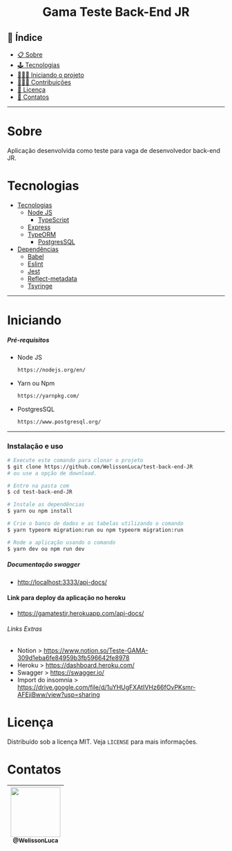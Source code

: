 <h1 align="center">Gama Teste Back-End JR</h1>

## 📕 Índice

- [📋 Sobre](#Sobre)
- [🕹 Tecnologias](#Tecnologias)
- [🧑🏽‍💻 Iniciando o projeto](#Iniciando)
- [👨🏽‍🔧 Contribuições](#Contribuições)
- [📝 Licença](#Licença)
- [🦸 Contatos](#Contatos)

<hr>

<!-- About -->

# Sobre

<p align="left">Aplicação desenvolvida como teste para vaga de desenvolvedor back-end JR. </p>

<!-- TECHNOLOGIES -->

# Tecnologias

- [Tecnologias]()
  - [Node JS](https://nodejs.org/en/)
    - [TypeScript](https://www.typescriptlang.org/)
  - [Express](https://expressjs.com/pt-br/)
  - [TypeORM](https://typeorm.io/#/)
    - [PostgresSQL](https://www.postgresql.org/)
- [Dependências]()
  - [Babel](https://babeljs.io/)
  - [Eslint](https://eslint.org/)
  - [Jest](https://jestjs.io/pt-BR/)
  - [Reflect-metadata](https://www.npmjs.com/package/reflect-metadata)
  - [Tsyringe](https://www.npmjs.com/package/tsyringe)

<hr>

<!-- TECHNOLOGIES -->

# Iniciando

##### Pré-requisitos

- Node JS

  ```sh
  https://nodejs.org/en/
  ```

- Yarn ou Npm

  ```sh
  https://yarnpkg.com/
  ```

- PostgresSQL

  ```sh
  https://www.postgresql.org/
  ```

<hr>

### Instalação e uso

```bash
# Execute este comando para clonar o projeto
$ git clone https://github.com/WelissonLuca/test-back-end-JR
# ou use a opção de download.

# Entre na pasta com
$ cd test-back-end-JR

# Instale as dependências
$ yarn ou npm install

# Crie o banco de dados e as tabelas utilizando o comando
$ yarn typeorm migration:run ou npm typeorm migration:run

# Rode a aplicação usando o comando
$ yarn dev ou npm run dev
```

##### Documentação swagger

- <http://localhost:3333/api-docs/>

#### Link para deploy da aplicação no heroku

- <https://gamatestjr.herokuapp.com/api-docs/>

###### Links Extras
- Notion > https://www.notion.so/Teste-GAMA-309d1eba6fe84959b3fb596642fe8978
- Heroku > https://dashboard.heroku.com/
- Swagger > https://swagger.io/
- Import do insomnia > https://drive.google.com/file/d/1uYHUgFXAtIVHz66fOvPKsmr-AFEjiBww/view?usp=sharing
<!-- LICENSE -->

# Licença

Distribuído sob a licença MIT. Veja `LICENSE` para mais informações.

<!-- CONTACT -->

# Contatos

 | [<img src="https://avatars.githubusercontent.com/u/62263143?v=4" width="115"><br><sub>@WelissonLuca</sub>](https://github.com/WelissonLuca) |
| --------------------------------------------------------------------------------------------------------------------------------------
